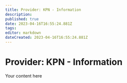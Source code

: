 ```yaml
---
title: Provider: KPN - Information
description: 
published: true
date: 2023-04-16T16:55:24.881Z
tags: 
editor: markdown
dateCreated: 2023-04-16T16:55:24.881Z
---
```


# Provider: KPN - Information

Your content here